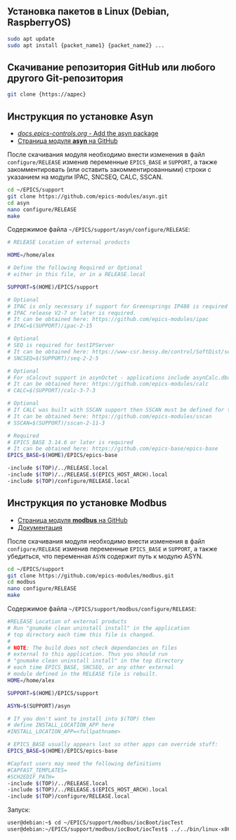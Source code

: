 ## Установка пакетов в Linux (Debian, RaspberryOS)

``` bash
sudo apt update
sudo apt install {packet_name1} {packet_name2} ...
```

## Скачивание репозитория GitHub или любого другого Git-репозитория

``` bash
git clone {https://адрес}
```

## Инструкция по установке Asyn

- [*docs.epics-controls.org* - Add the asyn package](https://docs.epics-controls.org/projects/how-tos/en/latest/getting-started/installation.html#add-the-asyn-package)
- [Страница модуля **asyn** на GitHub](https://github.com/epics-modules/asyn)

После скачивания модуля необходимо внести изменения в файл `configure/RELEASE` изменив переменные `EPICS_BASE` и `SUPPORT`, а также закомментировать (или оставить закомментированными) строки с указанием на модули IPAC, SNCSEQ, CALC, SSCAN.

``` bash
cd ~/EPICS/support
git clone https://github.com/epics-modules/asyn.git
cd asyn
nano configure/RELEASE
make
```

Содержимое файла `~/EPICS/support/asyn/configure/RELEASE`:

``` bash
# RELEASE Location of external products

HOME=/home/alex

# Define the following Required or Optional
# either in this file, or in a RELEASE.local

SUPPORT=$(HOME)/EPICS/support

# Optional
# IPAC is only necessary if support for Greensprings IP488 is required
# IPAC release V2-7 or later is required.
# It can be obtained here: https://github.com/epics-modules/ipac
# IPAC=$(SUPPORT)/ipac-2-15

# Optional
# SEQ is required for testIPServer
# It can be obtained here: https://www-csr.bessy.de/control/SoftDist/sequencer/Manual.html
# SNCSEQ=$(SUPPORT)/seq-2-2-5

# Optional
# For sCalcout support in asynOctet - applications include asynCalc.dbd
# It can be obtained here: https://github.com/epics-modules/calc
# CALC=$(SUPPORT)/calc-3-7-3

# Optional
# If CALC was built with SSCAN support then SSCAN must be defined for testEpicsApp
# It can be obtained here: https://github.com/epics-modules/sscan
# SSCAN=$(SUPPORT)/sscan-2-11-3

# Required
# EPICS_BASE 3.14.6 or later is required
# It can be obtained here: https://github.com/epics-base/epics-base
EPICS_BASE=$(HOME)/EPICS/epics-base

-include $(TOP)/../RELEASE.local
-include $(TOP)/../RELEASE.$(EPICS_HOST_ARCH).local
-include $(TOP)/configure/RELEASE.local
```

## Инструкция по установке Modbus

- [Страница модуля **modbus** на GitHub](https://github.com/epics-modules/modbus)
- [Документация](https://epics-modbus.readthedocs.io/en/latest/#)

После скачивания модуля необходимо внести изменения в файл `configure/RELEASE` изменив переменные `EPICS_BASE` и `SUPPORT`, а также убедиться, что переменная `ASYN` содержит путь к модулю ASYN.

``` bash
cd ~/EPICS/support
git clone https://github.com/epics-modules/modbus.git
cd modbus
nano configure/RELEASE
make
```

Содержимое файла `~/EPICS/support/modbus/configure/RELEASE`:

``` bash
#RELEASE Location of external products
# Run "gnumake clean uninstall install" in the application
# top directory each time this file is changed.
#
# NOTE: The build does not check dependancies on files
# external to this application. Thus you should run
# "gnumake clean uninstall install" in the top directory
# each time EPICS_BASE, SNCSEQ, or any other external
# module defined in the RELEASE file is rebuilt.
HOME=/home/alex

SUPPORT=$(HOME)/EPICS/support

ASYN=$(SUPPORT)/asyn

# If you don't want to install into $(TOP) then
# define INSTALL_LOCATION_APP here
#INSTALL_LOCATION_APP=<fullpathname>

# EPICS_BASE usually appears last so other apps can override stuff:
EPICS_BASE=$(HOME)/EPICS/epics-base

#Capfast users may need the following definitions
#CAPFAST_TEMPLATES=
#SCH2EDIF_PATH=
-include $(TOP)/../RELEASE.local
-include $(TOP)/../RELEASE.$(EPICS_HOST_ARCH).local
-include $(TOP)/configure/RELEASE.local
```
Запуск:

``` bash
user@debian:~$ cd ~/EPICS/support/modbus/iocBoot/iocTest
user@debian:~/EPICS/support/modbus/iocBoot/iocTest$ ../../bin/linux-x86_64/modbusApp Koyo1.cmd
```

